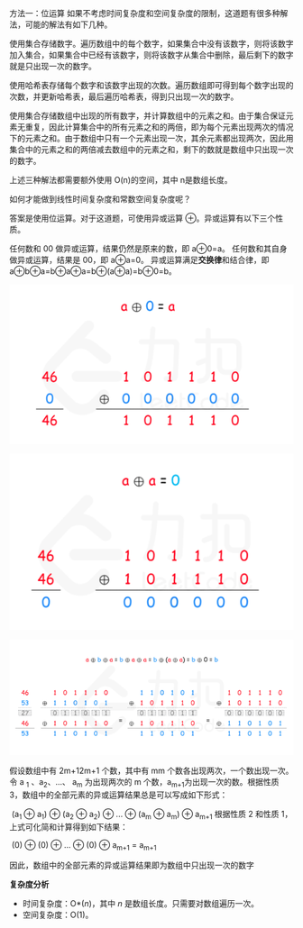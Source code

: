 方法一：位运算
如果不考虑时间复杂度和空间复杂度的限制，这道题有很多种解法，可能的解法有如下几种。

使用集合存储数字。遍历数组中的每个数字，如果集合中没有该数字，则将该数字加入集合，如果集合中已经有该数字，则将该数字从集合中删除，最后剩下的数字就是只出现一次的数字。

使用哈希表存储每个数字和该数字出现的次数。遍历数组即可得到每个数字出现的次数，并更新哈希表，最后遍历哈希表，得到只出现一次的数字。

使用集合存储数组中出现的所有数字，并计算数组中的元素之和。由于集合保证元素无重复，因此计算集合中的所有元素之和的两倍，即为每个元素出现两次的情况下的元素之和。由于数组中只有一个元素出现一次，其余元素都出现两次，因此用集合中的元素之和的两倍减去数组中的元素之和，剩下的数就是数组中只出现一次的数字。

上述三种解法都需要额外使用 O(n)的空间，其中 n是数组长度。

如何才能做到线性时间复杂度和常数空间复杂度呢？

答案是使用位运算。对于这道题，可使用异或运算 ⊕。异或运算有以下三个性质。

任何数和 00 做异或运算，结果仍然是原来的数，即 a⊕0=a。
任何数和其自身做异或运算，结果是 00，即 a⊕a=0。
异或运算满足**交换律**和结合律，即a⊕b⊕a=b⊕a⊕a=b⊕(a⊕a)=b⊕0=b。

![](https://github.com/moon-zhangyue/leetcode/blob/master/editor/cn/image/%5B136%5DsingleNumber/1.png)

![](https://github.com/moon-zhangyue/leetcode/blob/master/editor/cn/image/%5B136%5DsingleNumber/2.png)

![](https://github.com/moon-zhangyue/leetcode/blob/master/editor/cn/image/%5B136%5DsingleNumber/3.png)

假设数组中有 2m+12m+1 个数，其中有 mm 个数各出现两次，一个数出现一次。令 a <sub>1</sub> 、a<sub>2</sub>、…、 a<sub>m</sub> 为出现两次的 m 个数，a<sub>m+1</sub>为出现一次的数。根据性质 3，数组中的全部元素的异或运算结果总是可以写成如下形式：

​																							(a<sub>1</sub> ⊕ a<sub>1</sub>) ⊕ (a<sub>2</sub> ⊕ a<sub>2</sub>) ⊕ ... ⊕ (a<sub>m</sub> ⊕ a<sub>m</sub>) ⊕ a<sub>m+1</sub>
根据性质 2 和性质 1，上式可化简和计算得到如下结果：

​																						   (0) ⊕ (0) ⊕ ... ⊕ (0) ⊕ a<sub>m+1</sub> = a<sub>m+1</sub>

因此，数组中的全部元素的异或运算结果即为数组中只出现一次的数字

**复杂度分析**

- 时间复杂度：O*(*n*)，其中 *n* 是数组长度。只需要对数组遍历一次。
- 空间复杂度：O(1)。